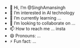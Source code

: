 - 👋 Hi, I’m @SinghAmansingh
- 👀 I’m interested in AI technology 
- 🌱 I’m currently learning ...
- 💞️ I’m looking to collaborate on ...
- 📫 How to reach me ... insta
- 😄 Pronouns: ...
- ⚡ Fun fact: ...

<!---
SinghAmansingh/SinghAmansingh is a ✨ special ✨ repository because its `README.md` (this file) appears on your GitHub profile.
You can click the Preview link to take a look at your changes.
--->
